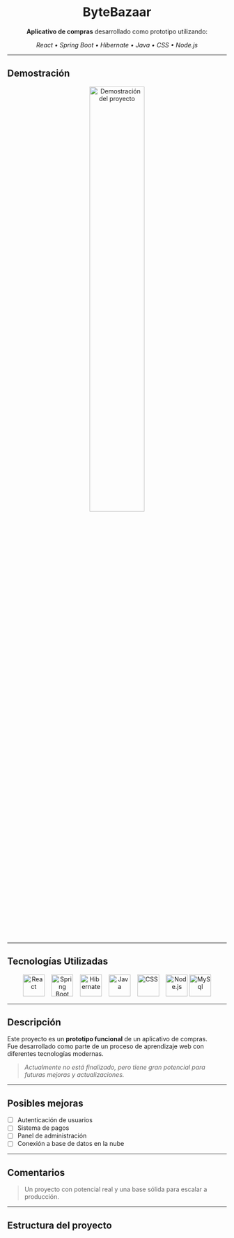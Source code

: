 <h1 align="center">ByteBazaar</h1>

<p align="center"><strong>Aplicativo de compras</strong> desarrollado como prototipo utilizando:</p>

<p align="center"><i>React • Spring Boot • Hibernate • Java • CSS • Node.js</i></p>

---

## Demostración

<p align="center">
  <img src="https://github.com/SergiusYT/Proyectos-Programacion-II/raw/main/Proyectos-Programacion-II/ContenidoMultimedia/Demostracion.gif" alt="Demostración del proyecto" width="50%" style="border-radius: 10px;">
</p>

---

## Tecnologías Utilizadas

<p align="center">
  <img src="https://cdn.jsdelivr.net/gh/devicons/devicon/icons/react/react-original.svg" width="50px" alt="React" title="React"/>
  &nbsp;&nbsp;
  <img src="https://cdn.jsdelivr.net/gh/devicons/devicon/icons/spring/spring-original.svg" width="50px" alt="Spring Boot" title="Spring Boot"/>
  &nbsp;&nbsp;
  <img src="https://cdn.jsdelivr.net/gh/devicons/devicon/icons/hibernate/hibernate-plain.svg" width="50px" alt="Hibernate" title="Hibernate"/>
  &nbsp;&nbsp;
  <img src="https://cdn.jsdelivr.net/gh/devicons/devicon/icons/java/java-original.svg" width="50px" alt="Java" title="Java"/>
  &nbsp;&nbsp;
  <img src="https://cdn.jsdelivr.net/gh/devicons/devicon/icons/css3/css3-original.svg" width="50px" alt="CSS" title="CSS"/>
  &nbsp;&nbsp;
  <img src="https://cdn.jsdelivr.net/gh/devicons/devicon/icons/nodejs/nodejs-original.svg" width="50px" alt="Node.js" title="Node.js"/>
  <img src="https://cdn.jsdelivr.net/gh/devicons/devicon/icons/mysql/mysql-original.svg" width="50px" alt="MySql" title="MySql"/>
</p>

---

## Descripción

Este proyecto es un **prototipo funcional** de un aplicativo de compras.  
Fue desarrollado como parte de un proceso de aprendizaje web con diferentes tecnologías modernas.

> *Actualmente no está finalizado, pero tiene gran potencial para futuras mejoras y actualizaciones.*

---

## Posibles mejoras

- [ ] Autenticación de usuarios
- [ ] Sistema de pagos
- [ ] Panel de administración
- [ ] Conexión a base de datos en la nube

---

## Comentarios

> Un proyecto con potencial real y una base sólida para escalar a producción.

---

## Estructura del proyecto

